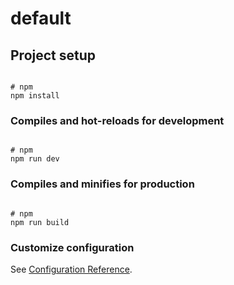 # default

## Project setup

```

# npm
npm install

```

### Compiles and hot-reloads for development

```

# npm
npm run dev

```

### Compiles and minifies for production

```

# npm
npm run build

```

### Customize configuration

See [Configuration Reference](https://vitejs.dev/config/).

